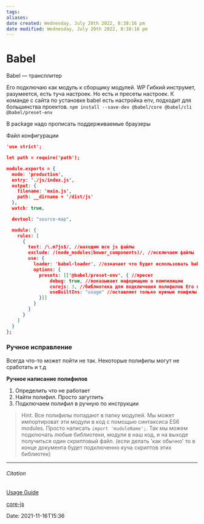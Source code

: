 ```yaml
---
tags: 
aliases: 
date created: Wednesday, July 20th 2022, 8:38:16 pm
date modified: Wednesday, July 20th 2022, 8:38:16 pm
---
```


# Babel

Babel — трансплитер

Его подключаю как модуль к сборщику модулей. WP
Гибкий инструмет, разумеется, есть туча настроек. Но есть и пресеты настроек.
К команде с сайта по установке babel есть настройка env, подходит для большинства проектов. `npm install --save-dev @babel/core @babel/cli @babel/preset-env`

В package надо прописать поддерживаемые браузеры

Файл конфигурации

```json
'use strict';

let path = require('path');

module.exports = {
  mode: 'production',
  entry: './js/index.js',
  output: {
    filename: 'main.js',
    path: __dirname + '/dist/js'
  },
  watch: true,

  devtool: "source-map",

  module: {
    rules: [
      {
        test: /\.m?js$/, //находим все js файлы
        exclude: /(node_modules|bower_components)/, //исключаем файлы
        use: {
          loader: 'babel-loader', //означает что будет использовать babel с WP. Его над установить  'npm i --save-dev babel-loader'
          options: {
            presets: [['@babel/preset-env', { //пресет
                debug: true, //показывает информацию о компиляции
                corejs: 3, //библиотека для подключения полифилов Его над установить  'npm i --save-dev core-js'
                useBuiltIns: "usage" //оставляет только нужные поифилы. Не мусоря всей бибилиотекой
            }]]
          }
        }
      }
    ]
  }
};
```

### Ручное исправление

Всегда что-то может пойти не так. Некоторые полифилы могут не сработать и т.д

**Ручное написание полифилов**
1. Определить что не работает
2. Найти полифил. Просто загуглить
3. Подключаем полифил в ручную по инструкции
> Hint. Все полифилы попадают в папку модулей. Мы может импортироват эти модули в код с помощью синтаксиса ES6 modules. Просто написать `import 'muduleName';`. Так мы можем подключать любые библиотеки, модули в наш код, и на выходе получиться один скриптовый файл. (если делать 'как обычно' то в конце документа будет подключенно куча скриптов этих библиотек)

---

###### Citation

[Usage Guide](https://babeljs.io/docs/en/usage)

[core-js](https://github.com/zloirock/core-js)

Date: 2021-11-16T15:36
